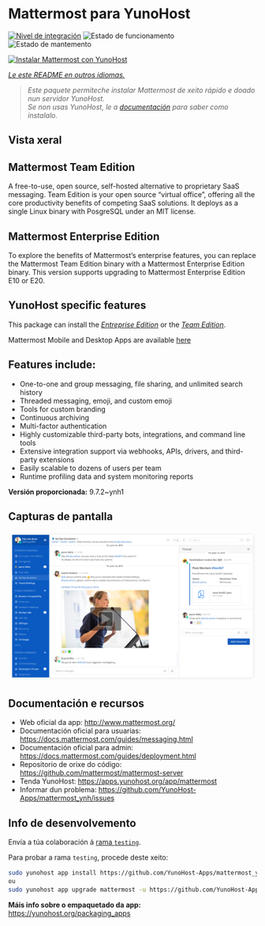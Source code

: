 <!--
NOTA: Este README foi creado automáticamente por <https://github.com/YunoHost/apps/tree/master/tools/readme_generator>
NON debe editarse manualmente.
-->

# Mattermost para YunoHost

[![Nivel de integración](https://dash.yunohost.org/integration/mattermost.svg)](https://dash.yunohost.org/appci/app/mattermost) ![Estado de funcionamento](https://ci-apps.yunohost.org/ci/badges/mattermost.status.svg) ![Estado de mantemento](https://ci-apps.yunohost.org/ci/badges/mattermost.maintain.svg)

[![Instalar Mattermost con YunoHost](https://install-app.yunohost.org/install-with-yunohost.svg)](https://install-app.yunohost.org/?app=mattermost)

*[Le este README en outros idiomas.](./ALL_README.md)*

> *Este paquete permíteche instalar Mattermost de xeito rápido e doado nun servidor YunoHost.*  
> *Se non usas YunoHost, le a [documentación](https://yunohost.org/install) para saber como instalalo.*

## Vista xeral

## Mattermost Team Edition

A free-to-use, open source, self-hosted alternative to proprietary SaaS messaging. Team Edition is your open source “virtual office”, offering all the core productivity benefits of competing SaaS solutions. It deploys as a single Linux binary with PosgreSQL under an MIT license.

## Mattermost Enterprise Edition

To explore the benefits of Mattermost’s enterprise features, you can replace the Mattermost Team Edition binary with a Mattermost Enterprise Edition binary. This version supports upgrading to Mattermost Enterprise Edition E10 or E20.

## YunoHost specific features

This package can install the [*Entreprise Edition*](https://docs.mattermost.com/overview/product.html#mattermost-enterprise-edition) or the [*Team Edition*](https://docs.mattermost.com/overview/product.html#mattermost-team-edition).

Mattermost Mobile and Desktop Apps are available [here](https://mattermost.com/download/)

## Features include:

- One-to-one and group messaging, file sharing, and unlimited search history
- Threaded messaging, emoji, and custom emoji
- Tools for custom branding
- Continuous archiving
- Multi-factor authentication
- Highly customizable third-party bots, integrations, and command line tools
- Extensive integration support via webhooks, APIs, drivers, and third-party extensions
- Easily scalable to dozens of users per team
- Runtime profiling data and system monitoring reports


**Versión proporcionada:** 9.7.2~ynh1

## Capturas de pantalla

![Captura de pantalla de Mattermost](./doc/screenshots/screenshot.png)

## Documentación e recursos

- Web oficial da app: <http://www.mattermost.org/>
- Documentación oficial para usuarias: <https://docs.mattermost.com/guides/messaging.html>
- Documentación oficial para admin: <https://docs.mattermost.com/guides/deployment.html>
- Repositorio de orixe do código: <https://github.com/mattermost/mattermost-server>
- Tenda YunoHost: <https://apps.yunohost.org/app/mattermost>
- Informar dun problema: <https://github.com/YunoHost-Apps/mattermost_ynh/issues>

## Info de desenvolvemento

Envía a túa colaboración á [rama `testing`](https://github.com/YunoHost-Apps/mattermost_ynh/tree/testing).

Para probar a rama `testing`, procede deste xeito:

```bash
sudo yunohost app install https://github.com/YunoHost-Apps/mattermost_ynh/tree/testing --debug
ou
sudo yunohost app upgrade mattermost -u https://github.com/YunoHost-Apps/mattermost_ynh/tree/testing --debug
```

**Máis info sobre o empaquetado da app:** <https://yunohost.org/packaging_apps>
